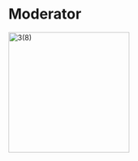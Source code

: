 # Moderator
<img width="238" alt="3(8)" src="https://user-images.githubusercontent.com/123885099/234778952-30f588ac-a4af-4ef8-8ec2-aa2bb23046cb.png">
